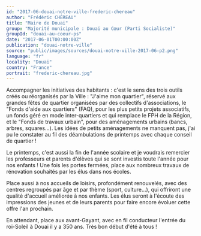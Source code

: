 ```yaml
---
id: "2017-06-douai-notre-ville-frederic-chereau"
author: "Frédéric CHÉREAU"
title: "Maire de Douai"
group: "Majorité municipale : Douai au Cœur (Parti Socialiste)"
groupId: "douai-au-coeur-ps"
date: "2017-06-01T00:00:00Z"
publication: "douai-notre-ville"
source: "public/images/sources/douai-notre-ville-2017-06-p2.png"
language: "fr"
locality: "Douai"
country: "France"
portrait: "frederic-chereau.jpg"
---
```


Accompagner les initiatives des habitants : c'est le sens des trois outils créés ou réorganisés par la Ville : "J'aime mon quartier", réservé aux grandes fêtes de quartier organisées par des collectifs d'associations, le "Fonds d'aide aux quartiers" (FAQ), pour les plus petits projets associatifs, un fonds géré en mode inter-quartiers et qui remplace le FPH de la Région, et le "Fonds de travaux urbain", pour des aménagements urbains (bancs, arbres, squares...). Les idées de petits aménagements ne manquent pas, j'ai pu le constater au fil des déambulations de printemps avec chaque conseil de quartier !

Le printemps, c'est aussi la fin de l'année scolaire et je voudrais remercier les professeurs et parents d'élèves qui se sont investis toute l'année pour nos enfants ! Une fois les portes fermées, place aux nombreux travaux de rénovation souhaités par les élus dans nos écoles.

Place aussi à nos accueils de loisirs, profondément renouvelés, avec des centres regroupés par âge et par thème (sport, culture...), qui offriront une qualité d'accueil améliorée à nos enfants. Les élus seront à l'écoute des impressions des jeunes et de leurs parents pour faire encore évoluer cette offre l'an prochain.

En attendant, place aux avant-Gayant, avec en fil conducteur l'entrée du roi-Soleil à Douai il y a 350 ans. Très bon début d'été à tous !
